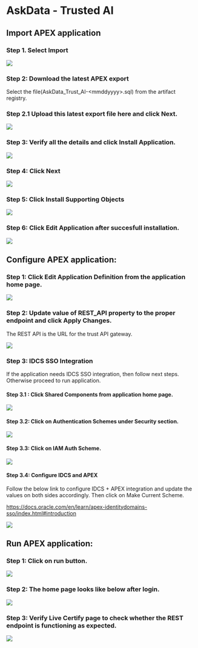 # AskData - Trusted AI

## Import APEX application

### Step 1. Select Import
![](./apex/media/image1.png)


### Step 2: Download the latest APEX export

Select the file(AskData_Trust_AI-\<mmddyyyy\>.sql) from the artifact registry.

### Step 2.1 Upload this latest export file here and click Next.

![](./apex/media/image2.png)

### Step 3: Verify all the details and click Install Application.

![](./apex/media/image3.png)

### Step 4: Click Next

![](./apex/media/image4.png)

### Step 5: Click Install Supporting Objects

![](./apex/media/image5.png)


### Step 6: Click Edit Application after succesfull installation.

![](./apex/media/image6.png)


## Configure APEX application:

### Step 1: Click Edit Application Definition from the application home page.

![](./apex/media/image7.png)


### Step 2: Update value of REST_API property to the proper endpoint and click Apply Changes.
The REST API is the URL for the trust API gateway.

![](./apex/media/image8.png)

### Step 3: IDCS SSO Integration

If the application needs IDCS SSO integration, then follow next steps. Otherwise proceed to run application.

#### Step 3.1 : Click Shared Components from application home page.

![](./apex/media/image9.png)

#### Step 3.2: Click on Authentication Schemes under Security section.

![](./apex/media/image10.png)


#### Step 3.3: Click on IAM Auth Scheme.

![](./apex/media/image11.png)


#### Step 3.4: Configure IDCS and APEX

Follow the below link to configure IDCS + APEX integration and
update the values on both sides accordingly. Then click on Make Current Scheme.

<https://docs.oracle.com/en/learn/apex-identitydomains-sso/index.html#introduction>

![](./apex/media/image12.png)


## Run APEX application:

### Step 1: Click on run button.

![](./apex/media/image13.png)

### Step 2: The home page looks like below after login.

![](./apex/media/image14.png)


### Step 3: Verify Live Certify page to check whether the REST endpoint is functioning as expected.

![](./apex/media/image15.png)